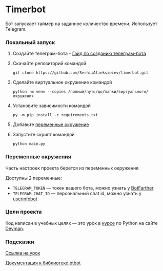 # Timerbot
 
Бот запускает таймер на заданное количество времени. Использует Telegram.

### Локальный запуск
1. Создайте телеграм-бота - [Гайд по созданию телеграм-бота](https://core.telegram.org/bots#3-how-do-i-create-a-bot)
2. Скачайте репозиторий командой
  
	`git clone https://github.com/SerhiiAlieksieiev/timerbot.git`
3. Сделайте виртуальное окружение командой
 
 	`python -m venv --copies /полный/путь/до/папки/виртуального/окружения `
4. Установите зависимости  командой 

	`py -m pip install -r requirements.txt`
5. Добавьте [переменные окружение](https://github.com/SerhiiAlieksieiev/timerbot#%D0%BF%D0%B5%D1%80%D0%B5%D0%BC%D0%B5%D0%BD%D0%BD%D1%8B%D0%B5-%D0%BE%D0%BA%D1%80%D1%83%D0%B6%D0%B5%D0%BD%D0%B8%D1%8F)
   
6. Запустите скрипт командой 

	`python main.py`
 
### Переменные окружения
Часть настроек проекта берётся из переменных окружения. 

Доступны 2 переменные:
- `TELEGRAM_TOKEN` — токен вашего бота, можно узнать у [BotFarther](https://telegram.me/BotFather)
- `TELEGRAM_CHAT_ID` — персональный chat id, можно узнать у [userinfobot](https://telegram.me/userinfobot)

### Цели проекта
Код написан в учебных целях — это урок в [курсе](https://dvmn.org/referrals/khnIM90ONObdHawnJXjYOyKnwrucdRj9zsA5DEPm/) по Python на сайте [Devman](https://dvmn.org/referrals/eC72w2BASG9Zj3T7iMTSsxDbHXthCmJmeLKBNfwf/).

### Подсказки

[Ссылка на урок](https://dvmn.org/modules/meeting-python/lesson/timer-in-telegram/#3)

[Документация к библиотеке ptbot](https://devman.org/encyclopedia/modules/ptbot_docs/#top)
